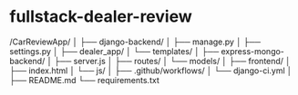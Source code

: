 # fullstack-dealer-review
/CarReviewApp/
│
├── django-backend/
│   ├── manage.py
│   ├── settings.py
│   ├── dealer_app/
│   └── templates/
│
├── express-mongo-backend/
│   ├── server.js
│   ├── routes/
│   └── models/
│
├── frontend/
│   ├── index.html
│   └── js/
│
├── .github/workflows/
│   └── django-ci.yml
│
├── README.md
└── requirements.txt
